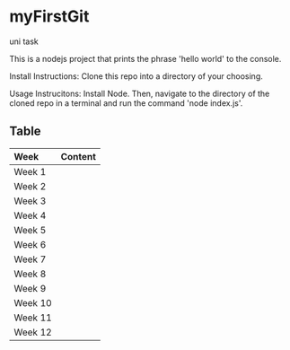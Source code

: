 # myFirstGit
uni task

This is a nodejs project that prints the phrase 'hello world' to the console.

Install Instructions:
Clone this repo into a directory of your choosing.

Usage Instrucitons:
Install Node. Then, navigate to the directory of the cloned repo in a terminal and run the command 'node index.js'.

## Table
| Week  | Content |
|:--    |      --:|
| Week 1|        |
| Week 2|        |
| Week 3|        |
| Week 4|        |
| Week 5|        |
| Week 6|        |
| Week 7|        |
| Week 8|        |
| Week 9|        |
| Week 10|        |
| Week 11|        |
| Week 12|        |
